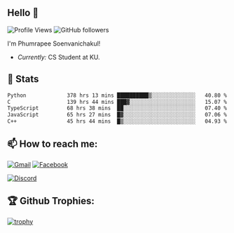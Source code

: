 
<h2>Hello 👋</h2> 

![Profile Views](https://komarev.com/ghpvc/?username=Homiez09&label=Profile%20views&color=0e75b6&style=flat)
![GitHub followers](https://img.shields.io/github/followers/HomieZ09.svg?style=social&label=Follow)


I'm Phumrapee Soenvanichakul!

- <i>Currently:</i> CS Student at KU.

<h2>👀 Stats</h2>

<!--START_SECTION:waka-->

```txt
Python             378 hrs 13 mins ██████████▒░░░░░░░░░░░░░░   40.80 %
C                  139 hrs 44 mins ███▓░░░░░░░░░░░░░░░░░░░░░   15.07 %
TypeScript         68 hrs 38 mins  ██░░░░░░░░░░░░░░░░░░░░░░░   07.40 %
JavaScript         65 hrs 27 mins  █▓░░░░░░░░░░░░░░░░░░░░░░░   07.06 %
C++                45 hrs 44 mins  █▒░░░░░░░░░░░░░░░░░░░░░░░   04.93 %
```

<!--END_SECTION:waka-->

<h2>📫 How to reach me:</h2>

<a href="mailto:phumrapeesoen1@gmail.com">![Gmail](https://img.shields.io/badge/Gmail-D14836?style=for-the-badge&logo=gmail&logoColor=white)</a> 
<a href="https://web.facebook.com/phumrapee.soenvanichakul.3/">![Facebook](https://img.shields.io/badge/Facebook-4267B2?style=for-the-badge&logo=facebook&logoColor=white)</a>

<a href="https://discord.gg/EWnAEUtFVm">![Discord](https://discord.c99.nl/widget/theme-1/297740667784921089.png)</a> 

<h2>🏆 Github Trophies:</h2>

[![trophy](https://github-profile-trophy.vercel.app/?username=Homiez09&theme=discord&row=1)](https://github.com/ryo-ma/github-profile-trophy)
